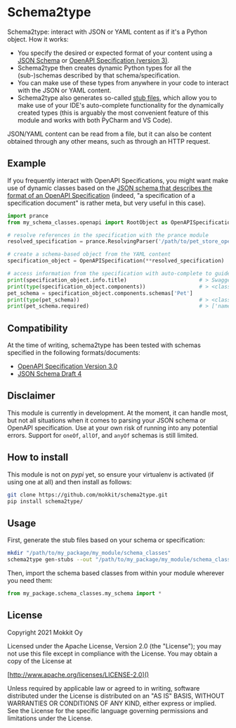 # Schema2type

Schema2type: interact with JSON or YAML content as if it's a Python object.
How it works:
- You specify the desired or expected format of your content using a [JSON Schema](https://json-schema.org/) or 
  [OpenAPI Specification (version 3)](https://swagger.io/specification/).
- Schema2type then creates dynamic Python types for all the (sub-)schemas described by that schema/specification.
- You can make use of these types from anywhere in your code to interact with the JSON or YAML content.
- Schema2type also generates so-called [stub files](https://mypy.readthedocs.io/en/stable/stubs.html), 
  which allow you to make use of your IDE's auto-complete functionality for the dynamically created types 
  (this is arguably the most convenient feature of this module and works with both PyCharm and VS Code).


JSON/YAML content can be read from a file, but it can also be content obtained through any other means, such as through
an HTTP request.

## Example
If you frequently interact with OpenAPI Specifications, you might want make use of dynamic classes based on the 
[JSON schema that describes the format of an OpenAPI Specification](https://github.com/OAI/OpenAPI-Specification/blob/master/schemas/v3.0/schema.yaml)
(indeed, "a specification of a specification document" is rather meta, but very useful in this case).

```python
import prance
from my_schema_classes.openapi import RootObject as OpenAPISpecification

# resolve references in the specification with the prance module
resolved_specification = prance.ResolvingParser('/path/to/pet_store_openapi_spec.yml').specification

# create a schema-based object from the YAML content
specification_object = OpenAPISpecification(**resolved_specification)

# access information from the specification with auto-complete to guide you along the way:
print(specification_object.info.title)                       # > Swagger Petstore - OpenAPI 3.0
print(type(specification_object.components))                 # > <class 'schema2type.Components'>
pet_schema = specification_object.components.schemas['Pet']
print(type(pet_schema))                                      # > <class 'schema2type.Schema'>
print(pet_schema.required)                                   # > ['name', 'photoUrls']

```

## Compatibility
At the time of  writing, schema2type has been tested with schemas specified in the following formats/documents:
- [OpenAPI Specification Version 3.0](https://swagger.io/specification/)
- [JSON Schema Draft 4](https://tools.ietf.org/html/draft-zyp-json-schema-04)


## Disclaimer
This module is currently in development. At the moment, it can handle most, but not all situations when it comes to 
parsing your JSON schema or OpenAPI specification. Use at your own risk of running into any potential errors. Support
for `oneOf`, `allOf`, and `anyOf` schemas is still limited.

## How to install
This module is not on *pypi* yet, so ensure your virtualenv is activated (if using one at all) and then install as follows:
```bash
git clone https://github.com/mokkit/schema2type.git
pip install schema2type/
```

## Usage
First, generate the stub files based on your schema or specification:
```bash
mkdir "/path/to/my_package/my_module/schema_classes"
schema2type gen-stubs --out "/path/to/my_package/my_module/schema_classes" --name "my_schema_name" "/path/to/my_package/a_schema.yml" json_schema
```
Then, import the schema based classes from within your module wherever you need them:
```python
from my_package.schema_classes.my_schema import *
```

## License
Copyright 2021 Mokkit Oy

   Licensed under the Apache License, Version 2.0 (the "License");
   you may not use this file except in compliance with the License.
   You may obtain a copy of the License at

   [http://www.apache.org/licenses/LICENSE-2.0]()

   Unless required by applicable law or agreed to in writing, software
   distributed under the License is distributed on an "AS IS" BASIS,
   WITHOUT WARRANTIES OR CONDITIONS OF ANY KIND, either express or implied.
   See the License for the specific language governing permissions and
   limitations under the License.